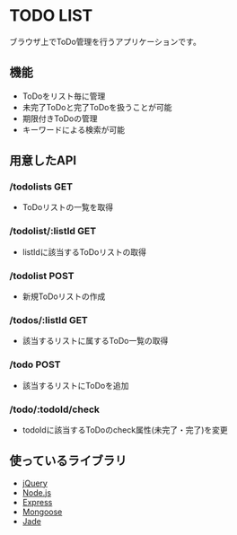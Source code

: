 # TODO LIST
ブラウザ上でToDo管理を行うアプリケーションです。

## 機能
- ToDoをリスト毎に管理
- 未完了ToDoと完了ToDoを扱うことが可能
- 期限付きToDoの管理
- キーワードによる検索が可能

## 用意したAPI
### /todolists GET
- ToDoリストの一覧を取得

### /todolist/:listId GET
- listIdに該当するToDoリストの取得

### /todolist POST
- 新規ToDoリストの作成

### /todos/:listId GET
- 該当するリストに属するToDo一覧の取得

### /todo POST
- 該当するリストにToDoを追加

### /todo/:todoId/check
- todoIdに該当するToDoのcheck属性(未完了・完了)を変更

## 使っているライブラリ
- [jQuery](http://jquery.com/)
- [Node.js](http://expressjs.com/)
- [Express](http://expressjs.com/)
- [Mongoose](http://mongoosejs.com/)
- [Jade](http://jade-lang.com/)

